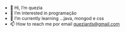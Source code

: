 - 👋 Hi, I’m  quezia
- 👀 I’m interested in  programação
- 🌱 I’m currently learning ...java, mongod e css
- 📫 How to reach me  por email queziards@gmail.com

<!---
queziards/queziards is a ✨ special ✨ repository because its `README.md` (this file) appears on your GitHub profile.
You can click the Preview link to take a look at your changes.
--->
